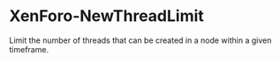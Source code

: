 # XenForo-NewThreadLimit
Limit the number of threads that can be created in a node within a given timeframe.
